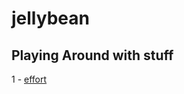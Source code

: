 # jellybean

## Playing Around with stuff

1 - [effort](https://www.baseten.co/blog/how-to-build-function-calling-and-json-mode-for-open-source-and-fine-tuned-llms/)
